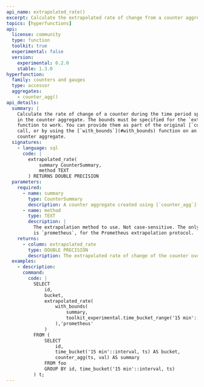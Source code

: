 ```yaml
---
api_name: extrapolated_rate()
excerpt: Calculate the extrapolated rate of change from a counter aggregate
topics: [hyperfunctions]
api:
  license: community
  type: function
  toolkit: true
  experimental: false
  version:
    experimental: 0.2.0
    stable: 1.3.0
hyperfunction:
  family: counters and gauges
  type: accessor
  aggregates:
    - counter_agg()
api_details:
  summary: |
    Calculate the rate of change of a counter during the time period specified by the bounds
    in the counter aggregate. The bounds must be specified for the `extrapolated_rate`
    function to work. You can provide them as part of the original [`counter_agg`](#counter_agg)
    call, or by using the [`with_bounds`](#with_bounds) function on an existing
    counter aggregate.
  signatures:
    - language: sql
      code: |
        extrapolated_rate(
            summary CounterSummary,
            method TEXT
        ) RETURNS DOUBLE PRECISION
  parameters:
    required:
      - name: summary
        type: CounterSummary
        description: A counter aggregate created using [`counter_agg`](#counter_agg)
      - name: method
        type: TEXT
        description: |
          The extrapolation method to use. Not case-sensitive. The only allowed value
          is `prometheus`, for the Prometheus extrapolation protocol.
    returns:
      - column: extrapolated_rate
        type: DOUBLE PRECISION
        description: The extrapolated rate of change of the counter over the timer period of the counter aggregate.
  examples:
    - description: 
      command:
        code: |
          SELECT
              id,
              bucket,
              extrapolated_rate(
                  with_bounds(
                      summary,
                      toolkit_experimental.time_bucket_range('15 min'::interval, bucket)
                  ),'prometheus'
              )
          FROM (
              SELECT
                  id,
                  time_bucket('15 min'::interval, ts) AS bucket,
                  counter_agg(ts, val) AS summary
              FROM foo
              GROUP BY id, time_bucket('15 min'::interval, ts)
          ) t;
---
```


